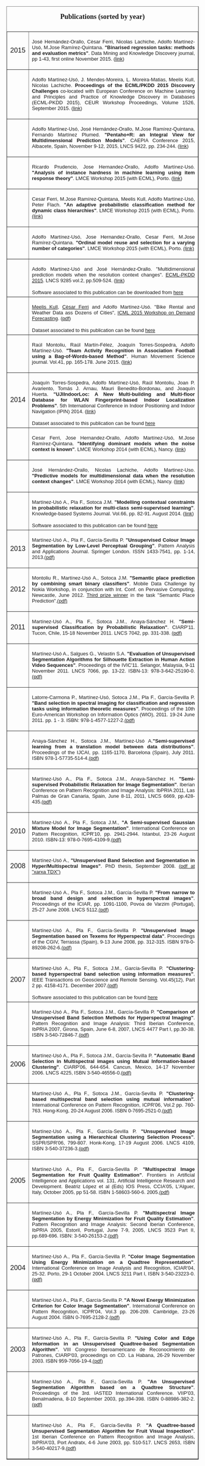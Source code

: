   <table align=center width=600 CELLSPACING="2" CELLPADDING="8" border="1" align="center">
  <caption><p align=center><font face="Tahoma" size=4><b>Publications (sorted by year)</b></font></p></caption>
  

   <tr><td> <p align=center><font face="Arial" size=4>2015</font></p></td><td> <p align=justify><font face="Arial" size=2>José Hernández-Orallo, Cèsar Ferri, Nicolas Lachiche, Adolfo Martínez-Usó, M.Jose Ramírez-Quintana. <b>"Binarised regression tasks: methods and evaluation metrics"</b>. Data Mining and Knowledge Discovery journal, pp 1-43, first online November 2015. (<A HREF="http://link.springer.com/article/10.1007/s10618-015-0443-9" target="_blank">link</A>)</font></p></td></tr>
   <tr><td> <p align=center><font face="Arial" size=4></font></p></td><td> <p align=justify><font face="Arial" size=2>Adolfo Martínez-Usó, J. Mendes-Moreira, L. Moreira-Matias, Meelis Kull, Nicolas Lachiche. <b>Proceedings of the ECML/PKDD 2015 Discovery Challenges</b> co-located with European Conference on Machine Learning and Principles and Practice of Knowledge Discovery in Databases (ECML-PKDD 2015), CEUR Workshop Proceedings, Volume 1526, September 2015. (<A HREF="http://ceur-ws.org/Vol-1526" target="_blank">link</A>)</font></p></td></tr>
   <tr><td> <p align=center><font face="Arial" size=4></font></p></td><td> <p align=justify><font face="Arial" size=2>Adolfo Martínez-Usó, José Hernández-Orallo, M.Jose Ramírez-Quintana, Fernando Martínez Plumed. <b>"Pentaho+R: an Integral View for Multidimensional Prediction Models"</b>. CAEPIA Conference 2015, Albacete, Spain, November 9-12, 2015, LNCS 9422, pp. 234-244. (<A HREF="http://link.springer.com/chapter/10.1007/978-3-319-24598-0_21" target="_blank">link</A>)</font></p></td></tr>
   <tr><td> <p align=center><font face="Arial" size=4></font></p></td><td> <p align=justify><font face="Arial" size=2>Ricardo Prudencio, Jose Hernandez-Orallo, Adolfo Martínez-Usó. <b>"Analysis of instance hardness in machine learning using item response theory"</b>. LMCE Workshop 2015 (with ECML), Porto. (<A HREF="http://users.dsic.upv.es/~flip/LMCE2015/papers.html" target="_blank">link</A>) </p></font></td></tr>
   <tr><td> <p align=center><font face="Arial" size=4></font></p></td><td> <p align=justify><font face="Arial" size=2>Cesar Ferri, M.Jose Ramírez-Quintana, Meelis Kull, Adolfo Martínez-Usó, Peter Flach. <b>"An adaptive probabilistic classification method for dynamic class hierarchies"</b>. LMCE Workshop 2015 (with ECML), Porto. <A HREF="http://users.dsic.upv.es/~flip/LMCE2015/papers.html" target="_blank">(link)</A> </p></font></td></tr>
   <tr><td> <p align=center><font face="Arial" size=4></font></p></td><td> <p align=justify><font face="Arial" size=2>Adolfo Martínez-Usó, Jose Hernandez-Orallo, Cesar Ferri, M.Jose Ramírez-Quintana. <b>"Ordinal model reuse and selection for a varying number of categories"</b>. LMCE Workshop 2015 (with ECML), Porto. <A HREF="http://users.dsic.upv.es/~flip/LMCE2015/papers.html" target="_blank">(link)</A> </p></font></td></tr>
   <tr><td> <p align=center><font face="Arial" size=4> </font></p></td><td><p align=justify><font face="Arial" size=2>Adolfo Martínez-Usó and José Hernández-Orallo. "Multidimensional prediction models when the resolution context changes". <a href="http://www.ecmlpkdd2015.org/">ECML-PKDD 2015</a>. LNCS 9285 vol.2, pp.509-524. (<A HREF="http://link.springer.com/chapter/10.1007%2F978-3-319-23525-7_31" target="_blank">link</A>) </p>  Software associated to this publication can be downloaded from <A HREF="http://users.dsic.upv.es/~flip/multidimensional" target="_blank">here</A></font></td></tr>
   <tr><td> <p align=center><font face="Arial" size=4></font></p></td><td><p align=justify><font face="Arial" size=2><a target="_blank" href="http://www.bris.ac.uk/engineering/people/meelis-kull/">Meelis Kull</a>, <a target="_blank" href="http://www.dsic.upv.es/users/elp/cferri.html">Cèsar Ferri</a> and Adolfo Martínez-Usó. "Bike Rental and Weather Data ass Dozens of Cities", <a href="https://sites.google.com/site/icmldemand/">ICML 2015 Workshop on Demand Forecasting</a>.  (<A HREF="https://sites.google.com/site/icmldemand/accepted" target="_blank">pdf</A>) </p>  Dataset associated to this publication can be found <A HREF="http://users.dsic.upv.es/~flip/BikeSharingDemand/" target="_blank">here</A></font></td></tr>
   <tr><td> <p align=center><font face="Arial" size=4></font></p></td><td> <p align=justify><font face="Arial" size=2>Raúl Montoliu, Raúl Martín-Félez, Joaquín Torres-Sospedra, Adolfo Martínez-Usó. <b>"Team Activity Recognition in Association Football using a Bag-of-Words-based Method"</b>. Human Movement Science journal. Vol.41, pp. 165-178. June 2015. (<A HREF="http://www.sciencedirect.com/science/article/pii/S0167945715000494" target="_blank">link</A>) </p></font></td></tr>

   <tr><td> <p align=center><font face="Arial" size=4>2014</font></p></td><td> <p align=justify><font face="Arial" size=2>Joaquín Torres-Sospedra, Adolfo Martínez-Usó, Raúl Montoliu, Joan P. Avariento, Tomás J. Arnau, Mauri Benedito-Bordonau, and Joaquín Huerta. <b>"UJIIndoorLoc: A New Multi-building and Multi-floor Database for WLAN Fingerprint-based Indoor Localization Problems"</b>. 5th International Conference in Indoor Positioning and Indoor Navigation (IPIN) 2014. (<A HREF="http://www.ipin2014.org/wp/pdf/4A-3.pdf" target="_blank">link</A>) </p>  Dataset associated to this publication can be found <A HREF="http://archive.ics.uci.edu/ml/datasets/UJIIndoorLoc" target="_blank">here</A></font></td></tr>
   <tr><td> <p align=center><font face="Arial" size=4></font></p></td><td> <p align=justify><font face="Arial" size=2>Cesar Ferri, Jose Hernandez-Orallo, Adolfo Martínez-Usó, M.Jose Ramírez-Quintana. <b>"Identifying dominant models when the noise context is known"</b>. LMCE Workshop 2014 (with ECML), Nancy. (<A HREF="http://users.dsic.upv.es/~flip/LMCE2014/papers.html" target="_blank">link</A>) </p></font></td></tr>
   <tr><td> <p align=center><font face="Arial" size=4></font></p></td><td> <p align=justify><font face="Arial" size=2>José Hernández-Orallo, Nicolas Lachiche, Adolfo Martinez-Uso. <b>"Predictive models for multidimensional data when the resolution context changes"</b>. LMCE Workshop 2014 (with ECML), Nancy. (<A HREF="http://users.dsic.upv.es/~flip/LMCE2014/papers.html" target="_blank">link</A>) </p></font></td></tr>
   <tr><td> <p align=center><font face="Arial" size=4></font></p></td><td> <p align=justify><font face="Arial" size=2>Martínez-Usó A., Pla F., Sotoca J.M. <b>"Modelling contextual constraints in probabilistic relaxation for multi-class semi-supervised learning"</b>. Knowledge-based Systems Journal. Vol.66, pp. 82-91. August 2014. (<A HREF="http://dx.doi.org/10.1016/j.knosys.2014.04.023" target="_blank">link</A>) </p> Software associated to this publication can be found <A HREF="http://www.vision.uji.es/~adolfo/SSL-PR" target="_blank">here</A></font></td></tr>

   <tr><td> <p align=center><font face="Arial" size=4>2013</font></p></td><td> <p align=justify><font face="Arial" size=2>Martínez-Usó A., Pla F., García-Sevilla P. <b>"Unsupervised Colour Image Segmentation by Low-Level Perceptual Grouping"</b>. Pattern Analysis and Applications Journal. Springer London. ISSN 1433-7541, pp. 1-14, 2013.<A HREF="PublicationsAndDocs/paa11.pdf" target="_blank">(pdf)</A></font></p></td> </tr>

   <tr><td> <p align=center><font face="Arial" size=4>2012</font></p></td><td> <p align=justify><font face="Arial" size=2>Montoliu R., Martínez-Usó A., Sotoca J.M. <b>"Semantic place prediction by combining smart binary classifiers"</b>. Mobile Data Challenge by Nokia Workshop, in conjunction with Int. Conf. on Pervasive Computing, Newcastle, June 2012. <A HREF="http://research.nokia.com/page/12362" target="_blank">Third prize winner</A> in the task "Semantic Place Prediction".<A HREF="PublicationsAndDocs/nokia1_12.pdf" target="_blank">(pdf)</A></font></p></td>   </tr>

   <tr><td> <p align=center><font face="Arial" size=4>2011</font></p></td><td> <p align=justify><font face="Arial" size=2>Martínez-Usó A., Pla F., Sotoca J.M., Anaya-Sánchez H. <b>"Semi-supervised Classification by Probabilistic Relaxation"</b>. CIARP'11. Tucon, Chile, 15-18 November 2011. LNCS 7042, pp. 331-338. <A HREF="PublicationsAndDocs/ciarp11.pdf" target="_blank">(pdf)</A></font></p> </td></tr>     
   <tr><td> <p align=center><font face="Arial" size=4> </font></p></td><td> <p align=justify><font face="Arial" size=2>Martínez-Usó A., Salgues G., Velastin S.A. <b>"Evaluation of Unsupervised Segmentation Algorithms for Silhouette Extraction in Human Action Video Sequences"</b>. Proceedings of the IVIC'11. Selangor, Malaysia, 9-11 November 2011. LNCS 7066, pp. 13-22. ISBN-13: 978-3-642-25190-0.<A HREF="PublicationsAndDocs/ivic11.pdf" target="_blank">(pdf)</A></font></p> </td></tr>     
   <tr><td> <p align=center><font face="Arial" size=4> </font></p></td><td> <p align=justify><font face="Arial" size=2>Latorre-Carmona P., Martínez-Usó, Sotoca J.M., Pla F., García-Sevilla P. <b>"Band selection in spectral imaging for classification and regression tasks using information theoretic measures"</b>. Proceedings of the 10th Euro-American Workshop on Information Optics (WIO), 2011. 19-24 June 2011. pp. 1 - 3. ISBN: 978-1-4577-1227-2.<A HREF="PublicationsAndDocs/wio11.pdf" target="_blank">(pdf)</A></font></p></td></tr>
   <tr><td> <p align=center><font face="Arial" size=4> </font></p></td><td> <p align=justify><font face="Arial" size=2>Anaya-Sánchez H., Sotoca J.M., Martínez-Usó A.<b>"Semi-supervised learning from a translation model between data distributions"</b>. Proceedings of the IJCAI, pp. 1165-1170, Barcelona (Spain), July 2011. ISBN 978-1-57735-514-4.<A HREF="PublicationsAndDocs/ijcai11.pdf" target="_blank">(pdf)</A></font></p></td>    </tr>     
   <tr><td> <p align=center><font face="Arial" size=4> </font></p></td><td> <p align=justify><font face="Arial" size=2>Martínez-Usó A., Pla F., Sotoca J.M., Anaya-Sánchez H. <b>"Semi-supervised Probabilistic Relaxation for Image Segmentation"</b>. Iberian Conference on Pattern Recognition and Image Analysis: IbPRIA 2011, Las Palmas de Gran Canaria, Spain, June 8-11, 2011, LNCS 6669, pp.428-435.<A HREF="PublicationsAndDocs/ibpria11.pdf" target="_blank">(pdf)</A></font></p></td>    </tr>     

   <tr><td> <p align=center><font face="Arial" size=4>2010</font></p></td><td> <p align=justify><font face="Arial" size=2>Martínez-Usó A., Pla F., Sotoca J.M.,  <b>"A Semi-supervised Gaussian Mixture Model for Image Segmentation"</b>. International Conference on Pattern Recognition, ICPR'10, pp. 2941-2944. Istanbul, 23-26 August 2010. ISBN-13: 978-0-7695-4109-9.<A HREF="PublicationsAndDocs/icpr10.pdf" target="_blank">(pdf)</A></font></p></td>    </tr>     

   <tr><td> <p align=center><font face="Arial" size=4>2008</font></p></td><td> <p align=justify><font face="Arial" size=2>Martínez-Usó A.,  <b>"Unsupervised Band Selection and Segmentation in Hyper/Multispectral Images"</b>. PhD thesis, September 2008. <A HREF="http://www.tdx.cat/handle/10803/10483" target="_blank">(pdf at "xarxa TDX")</A></font></p></td></tr>
   <tr><td> <p align=center><font face="Arial" size=4> </font></p></td><td> <p align=justify><font face="Arial" size=2>Martínez-Usó A., Pla F., Sotoca J.M., García-Sevilla P. <b>"From narrow to broad band design and selection in hyperspectral images"</b>. Proceedings of the ICIAR, pp. 1091-1100, Povoa de Varzim (Portugal), 25-27 June 2008. LNCS 5112.<A HREF="PublicationsAndDocs/iciar08.pdf" target="_blank">(pdf)</A></font></p></td></tr>
   <tr><td> <p align=center><font face="Arial" size=4> </font></p></td><td> <p align=justify><font face="Arial" size=2>Martínez-Usó A., Pla F., García-Sevilla P. <b>"Unsupervised Image Segmentation based on Texems for Hyperspectral data"</b>. Proceedings of the CGIV, Terrassa (Spain), 9-13 June 2008, pp. 312-315. ISBN 978-0-89208-262-6.<A HREF="PublicationsAndDocs/cgiv08_r.pdf" target="_blank">(pdf)</A></font></p></td>    </tr>     

   <tr><td> <p align=center><font face="Arial" size=4>2007</font></p></td><td> <p align=justify><font face="Arial" size=2>Martínez-Usó A., Pla F., Sotoca J.M., García-Sevilla P. <b>"Clustering-based hyperspectral band selection using information measures"</b>. IEEE Transactions on Geoscience and Remote Sensing. Vol.45(12), Part 2 pp. 4158-4171. December 2007.<A HREF="PublicationsAndDocs/tgrs07.pdf" target="_blank">(pdf)</A> </p> Software associated to this publication can be found <A HREF="http://www.vision.uji.es/~adolfo/BandSelectionTool_files/BandSelectionTool.htm" target="_blank">here</A></font></td></tr>
   <tr><td> <p align=center><font face="Arial" size=4> </font></p></td><td> <p align=justify><font face="Arial" size=2>Martínez-Usó A., Pla F., Sotoca J.M., García-Sevilla P. <b>"Comparison of Unsupervised Band Selection Methods for Hyperspectral Imaging"</b>. Pattern Recognition and Image Analysis: Third Iberian Conference, IbPRIA 2007, Girona, Spain, June 6-8, 2007, LNCS 4477 Part I, pp.30-38. ISBN 3-540-72846-7.<A HREF="PublicationsAndDocs/ibpria07.pdf" target="_blank">(pdf)</A></font></p></td>    </tr>     

   <tr><td> <p align=center><font face="Arial" size=4>2006</font></p></td><td> <p align=justify><font face="Arial" size=2>Martínez-Usó A., Pla F., Sotoca J.M., García-Sevilla P. <b>"Automatic Band Selection in Multispectral images using Mutual Information-based Clustering"</b>. CIARP'06, 644-654. Cancun, Mexico, 14-17 November 2006. LNCS 4225, ISBN 3-540-46556-0.<A HREF="PublicationsAndDocs/ciarp06.pdf" target="_blank">(pdf)</A></font></p></td>    </tr>
   <tr><td> <p align=center><font face="Arial" size=4> </font></p></td><td> <p align=justify><font face="Arial" size=2>Martínez-Usó A., Pla F., Sotoca J.M., García-Sevilla P. <b>"Clustering-based multispectral band selection using mutual information"</b>. International Conference on Pattern Recognition, ICPR'06, Vol.2 pp. 760-763. Hong-Kong, 20-24 August 2006. ISBN 0-7695-2521-0.<A HREF="PublicationsAndDocs/icpr06.pdf" target="_blank">(pdf)</A></font></p></td>    </tr>     
   <tr><td> <p align=center><font face="Arial" size=4> </font></p></td><td> <p align=justify><font face="Arial" size=2>Martínez-Usó A., Pla F., García-Sevilla P. <b>"Unsupervised Image Segmentation using a Hierarchical Clustering Selection Process"</b>. SSPR/SPR'06, 799-807. Honk-Kong, 17-19 August 2006. LNCS 4109, ISBN 3-540-37236-3.<A HREF="PublicationsAndDocs/spr06.pdf" target="_blank">(pdf)</A></font></p></td>    </tr>     

   <tr><td> <p align=center><font face="Arial" size=4>2005</font></p></td><td> <p align=justify><font face="Arial" size=2>Martínez-Usó A., Pla F., García-Sevilla P. <b>"Multispectral Image Segmentation for Fruit Quality Estimation"</b>. Frontiers in Artificial Intelligence and Applications vol. 131, Artificial Intelligence Research and Development. Beatriz López et al (Eds) IOS Press, CCIA'05, L'Alguer, Italy, October 2005, pp 51-58. ISBN 1-58603-560-6. 2005.<A HREF="PublicationsAndDocs/ccia05.pdf" target="_blank">(pdf)</A></font></p></td>    </tr>     
   <tr><td> <p align=center><font face="Arial" size=4> </font></p></td><td> <p align=justify><font face="Arial" size=2>Martínez-Usó A., Pla F., García-Sevilla P. <b>"Multispectral Image Segmentation by Energy Minimization for Fruit Quality Estimation"</b>. Pattern Recognition and Image Analysis: Second Iberian Conference, IbPRIA 2005, Estoril, Portugal, June 7-9, 2005, LNCS 3523 Part II, pp.689-696. ISBN: 3-540-26153-2.<A HREF="PublicationsAndDocs/ibpria05.pdf" target="_blank">(pdf)</A></font></p></td>    </tr>     

   <tr><td> <p align=center><font face="Arial" size=4>2004</font></p></td><td> <p align=justify><font face="Arial" size=2>Martínez-Usó A., Pla F., García-Sevilla P. <b>"Color Image Segmentation Using Energy Minimization on a Quadtree Representation"</b>. International Conference on Image Analysis and Recognition, ICIAR'04, 25-32. Porto, 29-1 October 2004. LNCS 3211 Part I, ISBN 3-540-23223-0.<A HREF="PublicationsAndDocs/iciar04.pdf" target="_blank">(pdf)</A></font></p></td>    </tr>     
   <tr><td> <p align=center><font face="Arial" size=4> </font></p></td><td> <p align=justify><font face="Arial" size=2>Martínez-Usó A., Pla F., García-Sevilla P. <b>"A Novel Energy Minimization Criterion for Color Image Segmentation"</b>. International Conference on Pattern Recognition, ICPR'04, Vol.3 pp. 206-209. Cambridge, 23-26 August 2004. ISBN 0-7695-2128-2.<A HREF="PublicationsAndDocs/icpr04.pdf" target="_blank">(pdf)</A></font></p></td>    </tr>     

   <tr><td> <p align=center><font face="Arial" size=4>2003</font></p></td><td> <p align=justify><font face="Arial" size=2>Martínez-Usó A., Pla F., García-Sevilla P. <b>"Using Color and Edge Information in an Unsupervised Quadtree-based Segmentation Algorithm"</b>. VIII Congreso Iberoamericano de Reconocimiento de Patrones, CIARP'03, proceedings on CD. La Habana, 26-29 November 2003. ISBN 959-7056-19-4.<A HREF="PublicationsAndDocs/PaperCIARP03.pdf" target="_blank">(pdf)</A></font></p></td>    </tr>     
   <tr><td> <p align=center><font face="Arial" size=4> </font></p></td><td> <p align=justify><font face="Arial" size=2>Martínez-Usó A., Pla F., García-Sevilla P. <b>"An Unsupervised Segmentation Algorithm based on a Quadtree Structure"</b>. Proceedings of the 3rd. IASTED International Conference. VIIP'03, Benalmadena, 8-10 September 2003, pp.394-398. ISBN 0-88986-382-2.<A HREF="PublicationsAndDocs/VIIP03.pdf" target="_blank">(pdf)</A></font></p></td>    </tr>     
   <tr><td> <p align=center><font face="Arial" size=4> </font></p></td><td> <p align=justify><font face="Arial" size=2>Martínez-Usó A., Pla F., García-Sevilla P. <b>"A Quadtree-based Unsupervised Segmentation Algorithm for Fruit Visual Inspection"</b>. 1st Iberian Conference on Pattern Recognition and Image Analysis, IbPRIA'03, Port Andratx, 4-6 June 2003, pp. 510-517. LNCS 2653, ISBN 3-540-40217-9.<A HREF="PublicationsAndDocs/IbPria03.pdf" target="_blank">(pdf)</A></font></p></td>    </tr>   </table>
